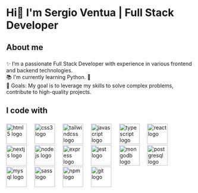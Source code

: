 <h1 align="left">Hi👾 I'm Sergio Ventua | Full Stack Developer</h1>

###

<h2 align="left">About me</h2>

###

<p align="left">✨  I’m a passionate Full Stack Developer with experience in various frontend and backend technologies.<br>📚 I'm currently learning Python. 🐍<br>🎯 Goals: My goal is to leverage my skills to solve complex problems, contribute to high-quality projects.</p>

###

<h2 align="left">I code with</h2>

###

<div align="left">
  <img src="https://cdn.jsdelivr.net/gh/devicons/devicon/icons/html5/html5-original.svg" height="55" alt="html5 logo"  />
  <img width="13" />
  <img src="https://cdn.jsdelivr.net/gh/devicons/devicon/icons/css3/css3-original.svg" height="55" alt="css3 logo"  />
  <img width="13" />
  <img src="https://cdn.simpleicons.org/tailwindcss/06B6D4" height="55" alt="tailwindcss logo"  />
  <img width="13" />
  <img src="https://skillicons.dev/icons?i=js" height="55" alt="javascript logo"  />
  <img width="13" />
  <img src="https://skillicons.dev/icons?i=ts" height="55" alt="typescript logo"  />
  <img width="13" />
  <img src="https://cdn.jsdelivr.net/gh/devicons/devicon/icons/react/react-original.svg" height="55" alt="react logo"  />
  <img width="13" />
  <img src="https://cdn.jsdelivr.net/gh/devicons/devicon/icons/nextjs/nextjs-original.svg" height="55" alt="nextjs logo"  />
  <img width="13" />
  <img src="https://skillicons.dev/icons?i=nodejs" height="55" alt="nodejs logo"  />
  <img width="13" />
  <img src="https://skillicons.dev/icons?i=express" height="55" alt="express logo"  />
  <img width="13" />
  <img src="https://cdn.jsdelivr.net/gh/devicons/devicon/icons/jest/jest-plain.svg" height="55" alt="jest logo"  />
  <img width="13" />
  <img src="https://cdn.jsdelivr.net/gh/devicons/devicon/icons/mongodb/mongodb-original.svg" height="55" alt="mongodb logo"  />
  <img width="13" />
  <img src="https://cdn.jsdelivr.net/gh/devicons/devicon/icons/postgresql/postgresql-original.svg" height="55" alt="postgresql logo"  />
  <img width="13" />
  <img src="https://cdn.jsdelivr.net/gh/devicons/devicon/icons/mysql/mysql-original.svg" height="55" alt="mysql logo"  />
  <img width="13" />
  <img src="https://cdn.jsdelivr.net/gh/devicons/devicon/icons/sass/sass-original.svg" height="55" alt="sass logo"  />
  <img width="13" />
  <img src="https://cdn.jsdelivr.net/gh/devicons/devicon/icons/npm/npm-original-wordmark.svg" height="55" alt="npm logo"  />
  <img width="13" />
  <img src="https://cdn.jsdelivr.net/gh/devicons/devicon/icons/git/git-original.svg" height="55" alt="git logo"  />
</div>

###
